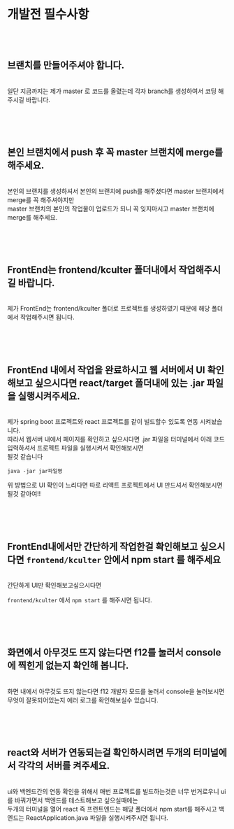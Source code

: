 # 개발전 필수사항 

<br/><br/>
## 브랜치를 만들어주셔야 합니다.
<br/>
일단 지금까지는 제가 master 로 코드를 올렸는데 각자 branch를 생성하여서 코딩 해주시길 바랍니다.

<br/><br/><br/>
## 본인 브랜치에서 push 후 꼭 master 브랜치에 merge를 해주세요.
<br/>
본인의 브랜치를 생성하셔서 본인의 브랜치에 push를 해주셨다면 master 브랜치에서 merge를 꼭 해주셔야지만 
<br/>
master 브랜치의 본인의 작업물이 업로드가 되니 꼭 잊지마시고 master 브랜치에 merge를 해주세요.

<br/><br/><br/>
## FrontEnd는 frontend/kculter 폴더내에서 작업해주시길 바랍니다.
<br/>
제가 FrontEnd는 frontend/kculter 폴더로 프로젝트를 생성하였기 때문에 해당 폴더에서 작업해주시면 됩니다.

<br/><br/><br/>
## FrontEnd 내에서 작업을 완료하시고 웹 서버에서 UI 확인해보고 싶으시다면 react/target 폴더내에 있는 .jar 파일을 실행시켜주세요.
<br/>
제가 spring boot 프로젝트와 react 프로젝트를 같이 빌드할수 있도록 연동 시켜놨습니다. 
<br/>
따라서 웹서버 내에서 페이지를 확인하고 싶으시다면 .jar 파일을 터미널에서 아래 코드 입력하셔서 프로젝트 파일을 실행시켜서 확인해보시면 <br/>될것 같습니다

```
java -jar jar파일명
```

위 방법으로 UI 확인이 느리다면 따로 리액트 프로젝트에서 UI 만드셔서 확인해보시면 될것 같아여!!

<br/><br/><br/>
## FrontEnd내에서만 간단하게 작업한걸 확인해보고 싶으시다면 ``` frontend/kculter ``` 안에서 npm start 를 해주세요
<br/>
간단하게 UI만 확인해보고싶으시다면 

``` frontend/kculter ``` 
에서 
``` npm start ```
를 해주시면 됩니다.

<br/><br/><br/>
## 화면에서 아무것도 뜨지 않는다면 f12를 눌러서 console에 찍힌게 없는지 확인해 봅니다.
<br/>
화면 내에서 아무것도 뜨지 않는다면 f12 개발자 모드를 눌러서 console을 눌러보시면 무엇이 잘못되어있는지 에러 로그를 확인해보실수 있습니다.

<br/><br/><br/>
## react와 서버가 연동되는걸 확인하시려면 두개의 터미널에서 각각의 서버를 켜주세요.
<br/>
ui와 백엔드간의 연동 확인을 위해서 매번 프로젝트를 빌드하는것은 너무 번거로우니 ui를 바꿔가면서 백엔드를 테스트해보고 싶으실때에는
<br/>
두개의 터미널을 열어 react 즉 프런트엔드는 해당 폴더에서 npm start를 해주시고 백엔드는 ReactApplication.java 파일을 실행시켜주시면 됩니다.


